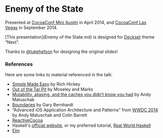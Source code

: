 # Enemy of the State

Presented at [CocoaConf Mini Austin](http://cocoaconf.com/austin-2014/sessions/enemy-of-state) in April 2014, and [CocoaConf Las Vegas](http://cocoaconf.com/lasvegas-2014/sessions/enemy-of-state) in September 2014.

[This presentation](Enemy of the State.md) is designed for [Deckset](http://decksetapp.com/) theme “Next”.

Thanks to [@lukehefson](https://github.com/lukehefson) for designing the original slides!

### References

Here are some links to material referenced in the talk:

 * [Simple Made Easy](http://www.infoq.com/presentations/Simple-Made-Easy) by Rich Hickey
 * [Out of the Tar Pit](http://shaffner.us/cs/papers/tarpit.pdf) by Moseley and Marks
 * [Mutability, aliasing, and the caches you didn’t know you had](https://garbagecollective.quora.com/Mutability-aliasing-and-the-caches-you-didnt-know-you-had) by Andy Matuschak
 * [Boundaries](https://www.destroyallsoftware.com/talks/boundaries) by Gary Bernhardt
 * “Advanced iOS Application Architecture and Patterns” from [WWDC 2014](https://developer.apple.com/videos/wwdc/2014/) by Andy Matuschak and Colin Barrett
 * [ReactiveCocoa](https://github.com/ReactiveCocoa/ReactiveCocoa)
 * Haskell's [official website](http://www.haskell.org), or my preferred tutorial, [Real World Haskell](http://book.realworldhaskell.org/)
 * [Elm](http://elm-lang.org)
